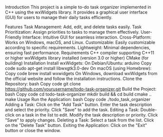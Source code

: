 Introduction
This project is a simple to-do task organizer implemented in C++ using the wxWidgets library. It provides a graphical user interface (GUI) for users to manage their daily tasks efficiently.

Features
Task Management: Add, edit, and delete tasks easily.
Task Prioritization: Assign priorities to tasks to manage them effectively.
User-Friendly Interface: Intuitive GUI for seamless interaction.
Cross-Platform: Works on Windows, macOS, and Linux.
Customizable: Easily customizable according to specific requirements.
Lightweight: Minimal dependencies, ensuring fast performance.
Requirements
C++ compiler supporting C++11 or higher
wxWidgets library installed (version 3.0 or higher)
CMake (for building)
Installation
Install wxWidgets:
On Debian/Ubuntu:
arduino
Copy code
sudo apt-get install libwxgtk3.0-dev
On macOS (using Homebrew):
Copy code
brew install wxwidgets
On Windows, download wxWidgets from the official website and follow the installation instructions.
Clone the Repository:
bash
Copy code
git clone https://github.com/yourusername/todo-task-organizer.git
Build the Project:
bash
Copy code
cd todo-task-organizer
mkdir build && cd build
cmake ..
make
Usage
Run the Application:
bash
Copy code
./todo_task_organizer
Adding a Task:
Click on the "Add Task" button.
Enter the task description and select the priority.
Click "Save" to add the task.
Editing a Task:
Double-click on a task in the list to edit.
Modify the task description or priority.
Click "Save" to apply changes.
Deleting a Task:
Select a task from the list.
Click on the "Delete Task" button.
Exiting the Application:
Click on the "Exit" button or close the window.
